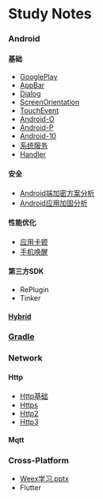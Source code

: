 # Study Notes

### Android

#### 基础

* [GooglePlay](Android/GooglePlay/GooglePlay踩坑记录.md)
* [AppBar](Android/AndroidBase/appbar.md)
* [Dialog](Android/AndroidBase/dialog.md)
* [ScreenOrientation](Android/AndroidBase/ScreenOrientation.md)
* [TouchEvent](Android/AndroidBase/TouchEvent.md)
* [Android-O](Android/Platform/Android-O.md)
* [Android-P](Android/Platform/Android-P.md)
* [Android-10](Android/Platform/Android-10.md)
* [系统服务](Android/AndroidSystemServiceStudy/SystemService.md)
* [Handler](Android/AndroidBase/Handler.md)

#### 安全

* [Android端加密方案分析](Android/AndroidSecure/加密方案分析.md)
* [Android应用加固分析](Android/AndroidSecure/应用加固安全分析.md)

#### 性能优化

* [应用卡顿](Android/Performance/KaDun.md)
* [手机唤醒](Android/Performance/Wake.md)

#### 第三方SDK

* RePlugin
* Tinker

#### [Hybrid](Android/hybrid-doc/Hybrid.md)

### [Gradle](Gradle/Gradle.md)

### Network

#### Http

* [Http基础](Network/Http/HttpBase.md)
* [Https](Network/Http/Https.md)
* [Http2](Network/Http/Http2.md)
* [Http3](Network/Http/Http3.md)

#### Mqtt

### Cross-Platform

* [Weex学习.pptx](weex-study/30分钟尝尝Weex.pptx)
* Flutter
